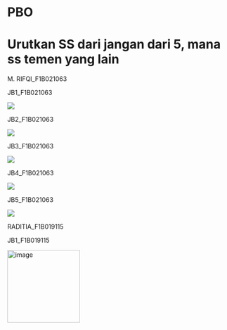 # PBO
<h1>Urutkan SS dari jangan dari 5, mana ss temen yang lain</h1>  

<p>M. RIFQI_F1B021063</p>
<p>JB1_F1B021063</p> 
<img src="https://github.com/Macchyy/PBO/assets/148258930/587c65ec-b62f-4879-a40d-8b0ac5816c1b">
<p>JB2_F1B021063</p>
<img src="https://github.com/Macchyy/PBO/assets/148258930/1b0f8064-9df5-4332-bd28-26ab8e97622f">
<p>JB3_F1B021063</p>
<img src="https://github.com/Macchyy/PBO/assets/148258930/e1dfa5ec-c6b0-4797-90cd-af4b3f02ad65">
<p>JB4_F1B021063</p>
<img src="https://github.com/Macchyy/PBO/assets/148258930/8adf14f6-72b7-4716-8bfb-68a97e5b4c14">
<p>JB5_F1B021063</p>
<img src="https://github.com/Macchyy/PBO/assets/148258930/7d9a5b21-956d-40cb-8e04-858c5d6fde67">

<p>RADITIA_F1B019115</p>
<p>JB1_F1B019115</p> 
<img width="165" alt="image" src="https://github.com/Macchyy/PRAK-PBO-KLP6/assets/148021980/a0c3d97f-14f1-4224-af1d-a978fe5e30ad">
